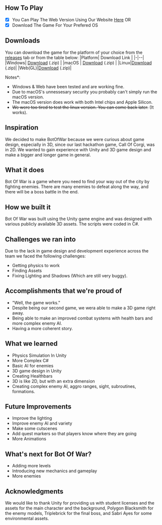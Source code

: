 
## How To Play

 - [x] You Can Play The Web Version Using Our Website [Here](https://developer.cloud.unity3d.com/share/share.html?shareId=bkqIVGs4RI) OR
 - [x] Download The Game For Your Prefered OS

## Downloads
You can download the game for the platform of your choice from the [releases](https://github.com/WSSSDC/CallOfCorgi/releases) tab or from the table below:
|Platform| Download Link |
|-|--|
|Windows| [Download](https://drive.google.com/drive/folders/1dWgze_a18IyF8iR_ddsUsMyAY5ESpdBJ?usp=sharing) (.zip) |
|macOS  | [Download](https://WSDC.Tech/BotOfWar.V1.0-macOS.zip) (.zip) |
|Linux|[Download](https://WSDC.Tech/BotOfWar.V1.0-Linux.zip) (.zip)|
|Web(GL)|[Download](https://drive.google.com/file/d/1Q5oi8Y0kIkQERo1mRZXaDeKOkC0TIP5W/view?usp=sharing) (.zip)|

Notes*:

 - Windows & Web have been tested and are working fine.
 - Due to macOS's unnessesary security you probably can't simply run the macOS version.
 - The macOS version does work with both Intel chips and Apple Silicon.
 - ~~We were too tired to test the linux version. You can come back later.~~ (It works).

## Inspiration
We decided to make BotOfWar because we were curious about game design, especially in 3D, since our last hackathon game, Call Of Corgi, was in 2D. We wanted to gain experience with Unity and 3D game design and make a bigger and longer game in general.

## What it does
Bot Of War is a game where you need to find your way out of the city by fighting enemies. There are many enemies to defeat along the way, and there will be a boss battle in the end.

## How we built it
Bot Of War was built using the Unity game engine and was designed with various publicly available 3D assets. The scripts were coded in C#.

## Challenges we ran into
Due to the lack in game design and development experience across the team we faced the following challenges:

-   Getting physics to work
-   Finding Assets
-   Fixing Lighting and Shadows (Which are still very buggy).

## Accomplishments that we're proud of
- "Well, the game works."
-   Despite being our second game, we wera able to make a 3D game right away.
-   Being able to make an improved combat systems with health bars and more complex enemy AI.
-   Having a more coherent story.
## What we learned
- Physics Simulation In Unity
- More Complex C#
- Basic AI for enemies
- 3D game design in Unity
- Creating Healthbars
- 3D is like 2D, but with an extra dimension
- Creating complex enemy AI, aggro ranges, sight, subroutines, formations.

## Future Improvements
 - Improve the lighting
 - Improve enemy AI and variety
 - Make some cutscenes
 - Add quest markers so that players know where they are going
 - More Animations
 
## What's next for Bot Of War?

- Adding more levels
- Introducing new mechanics and gameplay
- More enemies
 
 ## Acknowledgments
We would like to thank Unity for providing us with student licenses and the assets for the main character and the background, Polygon Blacksmith for the enemy models, Triplebrick for the final boss, and Sabri Ayes for some environmental assets.
